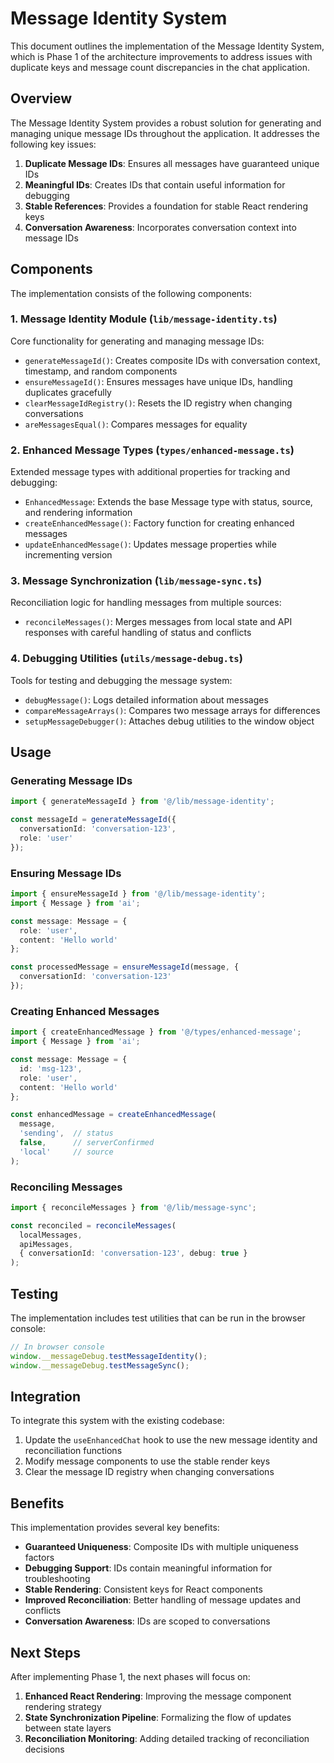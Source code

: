 # Message Identity System

This document outlines the implementation of the Message Identity System, which is Phase 1 of the architecture improvements to address issues with duplicate keys and message count discrepancies in the chat application.

## Overview

The Message Identity System provides a robust solution for generating and managing unique message IDs throughout the application. It addresses the following key issues:

1. **Duplicate Message IDs**: Ensures all messages have guaranteed unique IDs
2. **Meaningful IDs**: Creates IDs that contain useful information for debugging
3. **Stable References**: Provides a foundation for stable React rendering keys
4. **Conversation Awareness**: Incorporates conversation context into message IDs

## Components

The implementation consists of the following components:

### 1. Message Identity Module (`lib/message-identity.ts`)

Core functionality for generating and managing message IDs:

- `generateMessageId()`: Creates composite IDs with conversation context, timestamp, and random components
- `ensureMessageId()`: Ensures messages have unique IDs, handling duplicates gracefully
- `clearMessageIdRegistry()`: Resets the ID registry when changing conversations
- `areMessagesEqual()`: Compares messages for equality

### 2. Enhanced Message Types (`types/enhanced-message.ts`)

Extended message types with additional properties for tracking and debugging:

- `EnhancedMessage`: Extends the base Message type with status, source, and rendering information
- `createEnhancedMessage()`: Factory function for creating enhanced messages
- `updateEnhancedMessage()`: Updates message properties while incrementing version

### 3. Message Synchronization (`lib/message-sync.ts`)

Reconciliation logic for handling messages from multiple sources:

- `reconcileMessages()`: Merges messages from local state and API responses with careful handling of status and conflicts

### 4. Debugging Utilities (`utils/message-debug.ts`)

Tools for testing and debugging the message system:

- `debugMessage()`: Logs detailed information about messages
- `compareMessageArrays()`: Compares two message arrays for differences
- `setupMessageDebugger()`: Attaches debug utilities to the window object

## Usage

### Generating Message IDs

```typescript
import { generateMessageId } from '@/lib/message-identity';

const messageId = generateMessageId({
  conversationId: 'conversation-123',
  role: 'user'
});
```

### Ensuring Message IDs

```typescript
import { ensureMessageId } from '@/lib/message-identity';
import { Message } from 'ai';

const message: Message = {
  role: 'user',
  content: 'Hello world'
};

const processedMessage = ensureMessageId(message, {
  conversationId: 'conversation-123'
});
```

### Creating Enhanced Messages

```typescript
import { createEnhancedMessage } from '@/types/enhanced-message';
import { Message } from 'ai';

const message: Message = {
  id: 'msg-123',
  role: 'user',
  content: 'Hello world'
};

const enhancedMessage = createEnhancedMessage(
  message,
  'sending',  // status
  false,      // serverConfirmed
  'local'     // source
);
```

### Reconciling Messages

```typescript
import { reconcileMessages } from '@/lib/message-sync';

const reconciled = reconcileMessages(
  localMessages,
  apiMessages,
  { conversationId: 'conversation-123', debug: true }
);
```

## Testing

The implementation includes test utilities that can be run in the browser console:

```javascript
// In browser console
window.__messageDebug.testMessageIdentity();
window.__messageDebug.testMessageSync();
```

## Integration

To integrate this system with the existing codebase:

1. Update the `useEnhancedChat` hook to use the new message identity and reconciliation functions
2. Modify message components to use the stable render keys
3. Clear the message ID registry when changing conversations

## Benefits

This implementation provides several key benefits:

- **Guaranteed Uniqueness**: Composite IDs with multiple uniqueness factors
- **Debugging Support**: IDs contain meaningful information for troubleshooting
- **Stable Rendering**: Consistent keys for React components
- **Improved Reconciliation**: Better handling of message updates and conflicts
- **Conversation Awareness**: IDs are scoped to conversations

## Next Steps

After implementing Phase 1, the next phases will focus on:

1. **Enhanced React Rendering**: Improving the message component rendering strategy
2. **State Synchronization Pipeline**: Formalizing the flow of updates between state layers
3. **Reconciliation Monitoring**: Adding detailed tracking of reconciliation decisions 